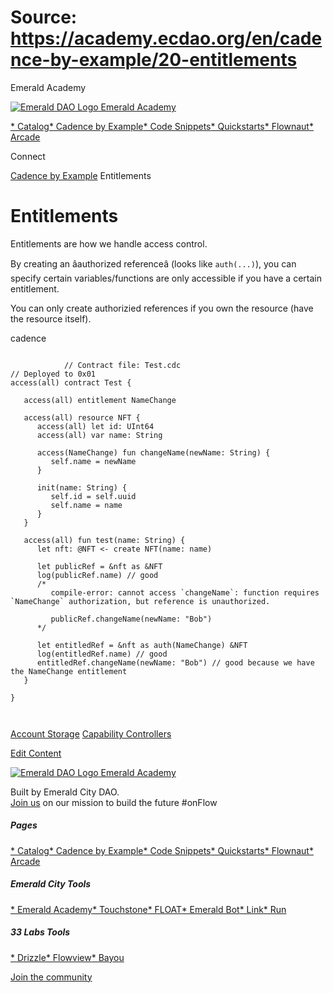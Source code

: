 # Source: https://academy.ecdao.org/en/cadence-by-example/20-entitlements

Emerald Academy





[![Emerald DAO Logo](/ea-logo.png)
Emerald Academy](/en/)


[* Catalog](/en/catalog)[* Cadence by Example](/en/cadence-by-example)[* Code Snippets](/en/snippets)[* Quickstarts](/en/quickstarts)[* Flownaut](https://flownaut.ecdao.org)[* Arcade](https://arcade.ecdao.org)

Connect



[Cadence by Example](/en/cadence-by-example)
Entitlements

# Entitlements

Entitlements are how we handle access control.

By creating an âauthorized referenceâ (looks like `auth(...)`), you can specify certain variables/functions are only accessible if you have a certain entitlement.

You can only create authorizied references if you own the resource (have the resource itself).

cadence

```
		
			// Contract file: Test.cdc
// Deployed to 0x01
access(all) contract Test {

   access(all) entitlement NameChange

   access(all) resource NFT {
      access(all) let id: UInt64
      access(all) var name: String

      access(NameChange) fun changeName(newName: String) {
         self.name = newName
      }
      
      init(name: String) {
         self.id = self.uuid
         self.name = name
      }
   }

   access(all) fun test(name: String) {
      let nft: @NFT <- create NFT(name: name)
      
      let publicRef = &nft as &NFT
      log(publicRef.name) // good
      /*
         compile-error: cannot access `changeName`: function requires `NameChange` authorization, but reference is unauthorized.

         publicRef.changeName(newName: "Bob")
      */

      let entitledRef = &nft as auth(NameChange) &NFT
      log(entitledRef.name) // good
      entitledRef.changeName(newName: "Bob") // good because we have the NameChange entitlement
   }

}
		 
	
```

[Account Storage](/en/cadence-by-example/19-account-storage)
[Capability Controllers](/en/cadence-by-example/21-capability-controllers)

[Edit Content](https://github.com/emerald-dao/emerald-academy-v2/tree/main/src/lib/content/cadence-by-example/en/20-entitlements.md)



[![Emerald DAO Logo](/ea-logo.png)
Emerald Academy](/en/)

Built by Emerald City DAO.  
[Join us](https://discord.gg/emerald-city-906264258189332541) on our mission to build the future #onFlow

##### Pages

[* Catalog](/en/catalog)[* Cadence by Example](/en/cadence-by-example)[* Code Snippets](/en/snippets)[* Quickstarts](/en/quickstarts)[* Flownaut](https://flownaut.ecdao.org)[* Arcade](https://arcade.ecdao.org)


##### Emerald City Tools

[* Emerald Academy](https://academy.ecdao.org/)[* Touchstone](https://touchstone.city/)[* FLOAT](https://floats.city/)[* Emerald Bot](https://bot.ecdao.org/)[* Link](https://link.ecdao.org/)[* Run](https://run.ecdao.org/)


##### 33 Labs Tools

[* Drizzle](https://drizzle33.app/)[* Flowview](https://flowview.app/)[* Bayou](https://bayou33.app/)

[Join the community](https://discord.gg/emerald-city-906264258189332541)